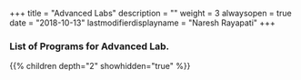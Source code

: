+++
title = "Advanced Labs"
description = ""
weight = 3
alwaysopen = true
date = "2018-10-13"
lastmodifierdisplayname = "Naresh Rayapati"
+++

### List of Programs for Advanced Lab.

{{% children depth="2" showhidden="true" %}}